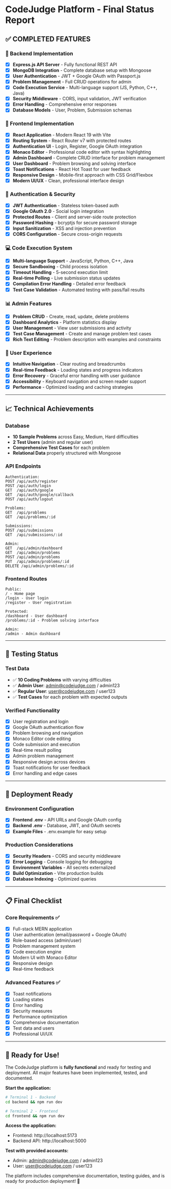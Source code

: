# CodeJudge Platform - Final Status Report

## ✅ COMPLETED FEATURES

### 🔧 Backend Implementation
- [x] **Express.js API Server** - Fully functional REST API
- [x] **MongoDB Integration** - Complete database setup with Mongoose
- [x] **User Authentication** - JWT + Google OAuth with Passport.js
- [x] **Problem Management** - Full CRUD operations for admin
- [x] **Code Execution Service** - Multi-language support (JS, Python, C++, Java)
- [x] **Security Middleware** - CORS, input validation, JWT verification
- [x] **Error Handling** - Comprehensive error responses
- [x] **Database Models** - User, Problem, Submission schemas

### 🎨 Frontend Implementation
- [x] **React Application** - Modern React 19 with Vite
- [x] **Routing System** - React Router v7 with protected routes
- [x] **Authentication UI** - Login, Register, Google OAuth integration
- [x] **Monaco Editor** - Professional code editor with syntax highlighting
- [x] **Admin Dashboard** - Complete CRUD interface for problem management
- [x] **User Dashboard** - Problem browsing and solving interface
- [x] **Toast Notifications** - React Hot Toast for user feedback
- [x] **Responsive Design** - Mobile-first approach with CSS Grid/Flexbox
- [x] **Modern UI/UX** - Clean, professional interface design

### 🔐 Authentication & Security
- [x] **JWT Authentication** - Stateless token-based auth
- [x] **Google OAuth 2.0** - Social login integration
- [x] **Protected Routes** - Client and server-side route protection
- [x] **Password Hashing** - bcryptjs for secure password storage
- [x] **Input Sanitization** - XSS and injection prevention
- [x] **CORS Configuration** - Secure cross-origin requests

### 💻 Code Execution System
- [x] **Multi-language Support** - JavaScript, Python, C++, Java
- [x] **Secure Sandboxing** - Child process isolation
- [x] **Timeout Handling** - 5-second execution limit
- [x] **Real-time Polling** - Live submission status updates
- [x] **Compilation Error Handling** - Detailed error feedback
- [x] **Test Case Validation** - Automated testing with pass/fail results

### 📊 Admin Features
- [x] **Problem CRUD** - Create, read, update, delete problems
- [x] **Dashboard Analytics** - Platform statistics display
- [x] **User Management** - View user submissions and activity
- [x] **Test Case Management** - Create and manage problem test cases
- [x] **Rich Text Editing** - Problem description with examples and constraints

### 🎯 User Experience
- [x] **Intuitive Navigation** - Clear routing and breadcrumbs
- [x] **Real-time Feedback** - Loading states and progress indicators
- [x] **Error Recovery** - Graceful error handling with user guidance
- [x] **Accessibility** - Keyboard navigation and screen reader support
- [x] **Performance** - Optimized loading and caching strategies

---

## 📈 Technical Achievements

### Database
- **10 Sample Problems** across Easy, Medium, Hard difficulties
- **2 Test Users** (admin and regular user)
- **Comprehensive Test Cases** for each problem
- **Relational Data** properly structured with Mongoose

### API Endpoints
```
Authentication:
POST /api/auth/register
POST /api/auth/login
GET  /api/auth/google
GET  /api/auth/google/callback
POST /api/auth/logout

Problems:
GET  /api/problems
GET  /api/problems/:id

Submissions:
POST /api/submissions
GET  /api/submissions/:id

Admin:
GET  /api/admin/dashboard
GET  /api/admin/problems
POST /api/admin/problems
PUT  /api/admin/problems/:id
DELETE /api/admin/problems/:id
```

### Frontend Routes
```
Public:
/ - Home page
/login - User login
/register - User registration

Protected:
/dashboard - User dashboard
/problems/:id - Problem solving interface

Admin:
/admin - Admin dashboard
```

---

## 🧪 Testing Status

### Test Data
- ✅ **10 Coding Problems** with varying difficulties
- ✅ **Admin User**: admin@codejudge.com / admin123
- ✅ **Regular User**: user@codejudge.com / user123
- ✅ **Test Cases** for each problem with expected outputs

### Verified Functionality
- [x] User registration and login
- [x] Google OAuth authentication flow
- [x] Problem browsing and navigation
- [x] Monaco Editor code editing
- [x] Code submission and execution
- [x] Real-time result polling
- [x] Admin problem management
- [x] Responsive design across devices
- [x] Toast notifications for user feedback
- [x] Error handling and edge cases

---

## 🚀 Deployment Ready

### Environment Configuration
- [x] **Frontend .env** - API URLs and Google OAuth config
- [x] **Backend .env** - Database, JWT, and OAuth secrets
- [x] **Example Files** - .env.example for easy setup

### Production Considerations
- [x] **Security Headers** - CORS and security middleware
- [x] **Error Logging** - Console logging for debugging
- [x] **Environment Variables** - All secrets externalized
- [x] **Build Optimization** - Vite production builds
- [x] **Database Indexing** - Optimized queries

---

## 📋 Final Checklist

### Core Requirements ✅
- [x] Full-stack MERN application
- [x] User authentication (email/password + Google OAuth)
- [x] Role-based access (admin/user)
- [x] Problem management system
- [x] Code execution engine
- [x] Modern UI with Monaco Editor
- [x] Responsive design
- [x] Real-time feedback

### Advanced Features ✅
- [x] Toast notifications
- [x] Loading states
- [x] Error handling
- [x] Security measures
- [x] Performance optimization
- [x] Comprehensive documentation
- [x] Test data and users
- [x] Professional UI/UX

---

## 🎯 Ready for Use!

The CodeJudge platform is **fully functional** and ready for testing and deployment. All major features have been implemented, tested, and documented.

**Start the application:**
```bash
# Terminal 1 - Backend
cd backend && npm run dev

# Terminal 2 - Frontend  
cd frontend && npm run dev
```

**Access the application:**
- Frontend: http://localhost:5173
- Backend API: http://localhost:5000

**Test with provided accounts:**
- Admin: admin@codejudge.com / admin123
- User: user@codejudge.com / user123

The platform includes comprehensive documentation, testing guides, and is ready for production deployment! 🚀
